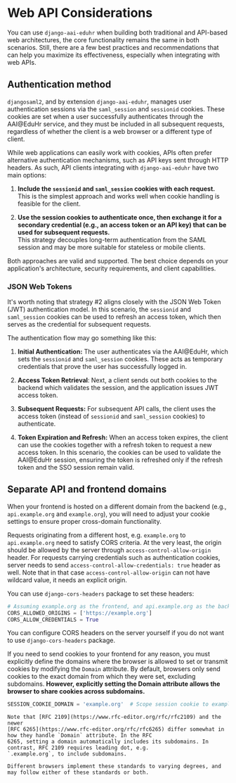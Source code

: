 # Web API Considerations

You can use `django-aai-eduhr` when building both traditional and API-based web architectures, the core functionality 
remains the same in both scenarios. Still, there are a few best practices and recommendations that can help you 
maximize its effectiveness, especially when integrating with web APIs.

## Authentication method

`djangosaml2`, and by extension `django-aai-eduhr`, manages user authentication sessions via the `saml_session` and
`sessionid` cookies. These cookies are set when a user successfully authenticates through the AAI@EduHr service, and 
they must be included in all subsequent requests, regardless of whether the client is a web browser or a different 
type of client.

While web applications can easily work with cookies, APIs often prefer alternative authentication mechanisms, such as 
API keys sent through HTTP headers. As such, API clients integrating with `django-aai-eduhr` have two main options:

1. **Include the `sessionid` and `saml_session` cookies with each request.**  
This is the simplest approach and works well when cookie handling is feasible for the client.

2. **Use the session cookies to authenticate once, then exchange it for a secondary credential (e.g., an access token 
or an API key) that can be used for subsequent requests.**  
This strategy decouples long-term authentication from the SAML session and may be more suitable for stateless or 
mobile clients.

Both approaches are valid and supported. The best choice depends on your application's architecture, security 
requirements, and client capabilities.

### JSON Web Tokens

It's worth noting that strategy #2 aligns closely with the JSON Web Token (JWT) authentication model. In this 
scenario, the `sessionid` and `saml_session` cookies can be used to refresh an access token, which then serves as the 
credential for subsequent requests.

The authentication flow may go something like this:

1. **Initial Authentication:**
The user authenticates via the AAI@EduHr, which sets the `sessionid` and `saml_session` cookies. These acts as 
temporary credentials that prove the user has successfully logged in.

2. **Access Token Retrieval**:
Next, a client sends out both cookies to the backend which validates the session, and the application issues 
JWT access token.

3. **Subsequent Requests:**
For subsequent API calls, the client uses the access token (instead of `sessionid` and `saml_session` cookies) to 
authenticate.

4. **Token Expiration and Refresh:**
When an access token expires, the client can use the cookies together with a refresh token to request a 
new access token. In this scenario, the cookies can be used to validate the AAI@EduHr session, ensuring the token is 
refreshed only if the refresh token and the SSO session remain valid.

## Separate API and frontend domains

When your frontend is hosted on a different domain from the backend (e.g., `api.example.org` and `example.org`), you 
will need to adjust your cookie settings to ensure proper cross-domain functionality.

Requests originating from a different host, e.g. `example.org` to `api.example.org` need to satisfy CORS criteria. At 
the very least, the origin should be allowed by the server through `access-control-allow-origin` header. For requests 
carrying credentials such as authentication cookies, server needs to send `access-control-allow-credentials: true` 
header as well. Note that in that case `access-control-allow-origin` can not have wildcard value, it needs an explicit 
origin.

You can use `django-cors-headers` package to set these headers:

```py
# Assuming example.org as the frontend, and api.example.org as the backend.
CORS_ALLOWED_ORIGINS = ['https://example.org']
CORS_ALLOW_CREDENTIALS = True
```

You can configure CORS headers on the server yourself if you do not want to use `django-cors-headers` package.

If you need to send cookies to your frontend for any reason, you must explicitly define the domains where 
the browser is allowed to set or transmit cookies by modifying the `Domain` attribute. By default, browsers only send 
cookies to the exact domain from which they were set, excluding subdomains. **However, explicitly setting the Domain 
attribute allows the browser to share cookies across subdomains.**

```py
SESSION_COOKIE_DOMAIN = 'example.org'  # Scope session cookie to example.org and its subdomains.
```

```{important}
Note that [RFC 2109](https://www.rfc-editor.org/rfc/rfc2109) and the newer 
[RFC 6265](https://www.rfc-editor.org/rfc/rfc6265) differ somewhat in how they handle `Domain` attribute. In the RFC 
6265, setting a domain automatically includes its subdomains. In contrast, RFC 2109 requires leading dot, e.g. 
`.example.org`, to include subdomains.

Different browsers implement these standards to varying degrees, and may follow either of these standards or both.
```
